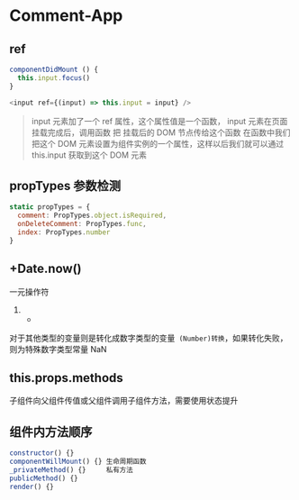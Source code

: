 # Comment-App

## ref
```js
componentDidMount () {
  this.input.focus()
}
```
```js
<input ref={(input) => this.input = input} />
```
> input 元素加了一个 ref 属性，这个属性值是一个函数，
> input 元素在页面挂载完成后，调用函数
> 把 挂载后的 DOM 节点传给这个函数
> 在函数中我们把这个 DOM 元素设置为组件实例的一个属性，这样以后我们就可以通过 this.input 获取到这个 DOM 元素

## propTypes 参数检测
```js
static propTypes = {
  comment: PropTypes.object.isRequired,
  onDeleteComment: PropTypes.func,
  index: PropTypes.number
}
```

## +Date.now()
一元操作符
1. +
对于其他类型的变量则是转化成数字类型的变量` (Number)转换`，如果转化失败，则为特殊数字类型常量 NaN

## this.props.methods
子组件向父组件传值或父组件调用子组件方法，需要使用状态提升

## 组件内方法顺序
```js
constructor() {}
componentWillMount() {} 生命周期函数
_privateMethod() {}     私有方法
publicMethod() {}
render() {}
```